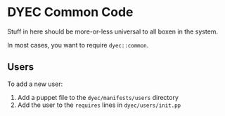 # DYEC Common Code

Stuff in here should be more-or-less universal to all boxen in the system.

In most cases, you want to require `dyec::common`.

## Users

To add a new user:
1. Add a puppet file to the `dyec/manifests/users` directory
2. Add the user to the `requires` lines in `dyec/users/init.pp`
